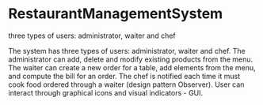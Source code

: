 # RestaurantManagementSystem
three types of users: administrator, waiter and chef


The system has three types of users: administrator, waiter and chef. The administrator can add, delete and modify existing products from the menu. The waiter can create a new order for a table, add elements from the menu, and compute the bill for an order. The chef is notified each time it must cook food ordered through a waiter (design pattern Observer).
User can interact through graphical icons and visual indicators - GUI.
